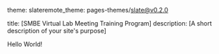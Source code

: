 theme: slateremote_theme: pages-themes/slate@v0.2.0

title: [SMBE Virtual Lab Meeting Training Program]
description: [A short description of your site's purpose]

Hello World! 
